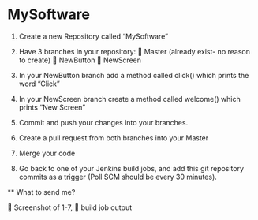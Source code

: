 # MySoftware

1. Create a new Repository called “MySoftware”

2. Have 3 branches in your repository:
 		Master (already exist- no reason to create)
 		NewButton
 		NewScreen

3. In your NewButton branch add a method called click() which
prints the word “Click”

4. In your NewScreen branch create a method called welcome()
which prints “New Screen”

5. Commit and push your changes into your branches.

6. Create a pull request from both branches into your Master

7. Merge your code

8. Go back to one of your Jenkins build jobs, and add this git
repository commits as a trigger (Poll SCM should be every 30
minutes).

** What to send me?

 		Screenshot of 1-7,
 		build job output
